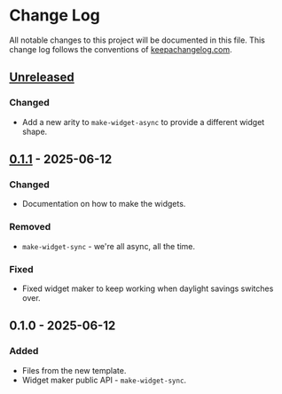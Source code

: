 # Change Log
All notable changes to this project will be documented in this file. This change log follows the conventions of [keepachangelog.com](http://keepachangelog.com/).

## [Unreleased]
### Changed
- Add a new arity to `make-widget-async` to provide a different widget shape.

## [0.1.1] - 2025-06-12
### Changed
- Documentation on how to make the widgets.

### Removed
- `make-widget-sync` - we're all async, all the time.

### Fixed
- Fixed widget maker to keep working when daylight savings switches over.

## 0.1.0 - 2025-06-12
### Added
- Files from the new template.
- Widget maker public API - `make-widget-sync`.

[Unreleased]: https://sourcehost.site/your-name/clojure-property-based-testing/compare/0.1.1...HEAD
[0.1.1]: https://sourcehost.site/your-name/clojure-property-based-testing/compare/0.1.0...0.1.1
